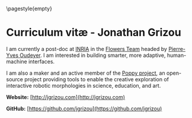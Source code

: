 \pagestyle{empty}

# Curriculum vitæ - Jonathan Grizou

I am currently a post-doc at [INRIA](http://www.inria.fr/) in the [Flowers Team](http://flowers.inria.fr/) headed by [Pierre-Yves Oudeyer](http://www.pyoudeyer.com/). I am interested in building smarter, more adaptive, human-machine interfaces.

I am also a maker and an active member of the [Poppy project](https://www.poppy-project.org/), an open-source project providing tools to enable the creative exploration of interactive robotic morphologies in science, education, and art.

**Website:** [http://jgrizou.com](http://jgrizou.com)

**GitHub:** [https://github.com/jgrizou](https://github.com/jgrizou)
